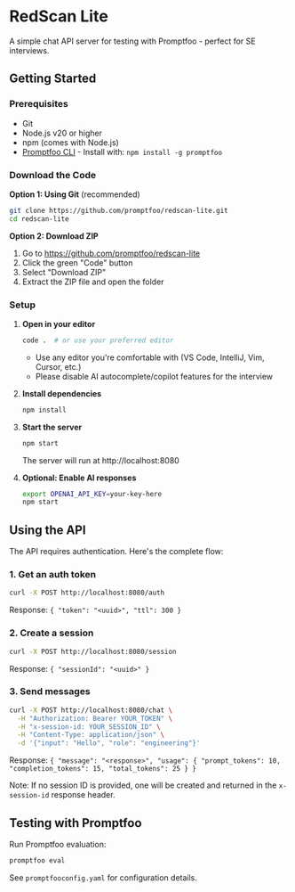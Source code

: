 # RedScan Lite

A simple chat API server for testing with Promptfoo - perfect for SE interviews.

## Getting Started

### Prerequisites

- Git
- Node.js v20 or higher
- npm (comes with Node.js)
- [Promptfoo CLI](https://www.promptfoo.dev/docs/getting-started) - Install with: `npm install -g promptfoo`

### Download the Code

**Option 1: Using Git** (recommended)

```bash
git clone https://github.com/promptfoo/redscan-lite.git
cd redscan-lite
```

**Option 2: Download ZIP**

1. Go to https://github.com/promptfoo/redscan-lite
2. Click the green "Code" button
3. Select "Download ZIP"
4. Extract the ZIP file and open the folder

### Setup

1. **Open in your editor**

   ```bash
   code .  # or use your preferred editor
   ```

   - Use any editor you're comfortable with (VS Code, IntelliJ, Vim, Cursor, etc.)
   - Please disable AI autocomplete/copilot features for the interview

2. **Install dependencies**

   ```bash
   npm install
   ```

3. **Start the server**

   ```bash
   npm start
   ```

   The server will run at http://localhost:8080

4. **Optional: Enable AI responses**
   ```bash
   export OPENAI_API_KEY=your-key-here
   npm start
   ```

## Using the API

The API requires authentication. Here's the complete flow:

### 1. Get an auth token

```bash
curl -X POST http://localhost:8080/auth
```

Response: `{ "token": "<uuid>", "ttl": 300 }`

### 2. Create a session

```bash
curl -X POST http://localhost:8080/session
```

Response: `{ "sessionId": "<uuid>" }`

### 3. Send messages

```bash
curl -X POST http://localhost:8080/chat \
  -H "Authorization: Bearer YOUR_TOKEN" \
  -H "x-session-id: YOUR_SESSION_ID" \
  -H "Content-Type: application/json" \
  -d '{"input": "Hello", "role": "engineering"}'
```

Response: `{ "message": "<response>", "usage": { "prompt_tokens": 10, "completion_tokens": 15, "total_tokens": 25 } }`

Note: If no session ID is provided, one will be created and returned in the `x-session-id` response header.

## Testing with Promptfoo

Run Promptfoo evaluation:

```bash
promptfoo eval
```

See `promptfooconfig.yaml` for configuration details.
